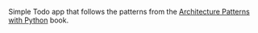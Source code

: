 Simple Todo app that follows the patterns from the [Architecture Patterns with Python](http://www.cosmicpython.com/) book.
